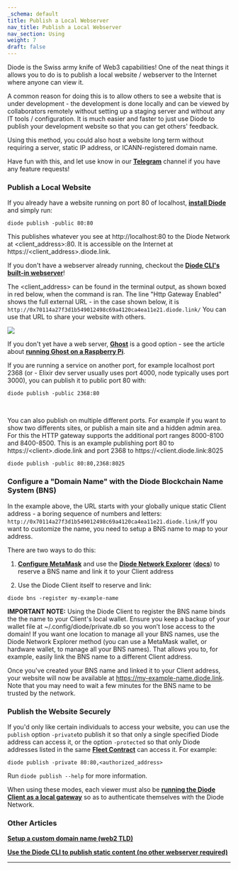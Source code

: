 ```yaml
---
_schema: default
title: Publish a Local Webserver
nav_title: Publish a Local Webserver
nav_section: Using
weight: 7
draft: false
---
```

Diode is the Swiss army knife of Web3 capabilities! One of the neat things it allows you to do is to publish a local website / webserver to the Internet where anyone can view it.

A common reason for doing this is to allow others to see a website that is under development - the development is done locally and can be viewed by collaborators remotely without setting up a staging server and without any IT tools / configuration. It is much easier and faster to just use Diode to publish your development website so that you can get others' feedback.

Using this method, you could also host a website long term without requiring a server, static IP address, or ICANN-registered domain name.

Have fun with this, and let use know in our [**Telegram**](https://t.me/diode_chain) channel if you have any feature requests!

### **Publish a Local Website**

If you already have a website running on port 80 of localhost, [**install Diode**](https://support.diode.io/article/lsr4tkzz8t) and simply run:

```
diode publish -public 80:80
```

This publishes whatever you see at http://localhost:80 to the Diode Network at &lt;client\_address&gt;:80. It is accessible on the Internet at https://&lt;client\_address&gt;.diode.link.

If you don't have a webserver already running, checkout the <a href="https://support.diode.io/article/k0bjp824av" target="_blank" rel="noopener"><strong>Diode CLI's built-in webserver</strong></a>!

The &lt;client\_address&gt; can be found in the terminal output, as shown boxed in red below, when the command is ran. The line "Http Gateway Enabled" shows the full external URL - in the case shown below, it is `http://0x70114a27f3d1b549012498c69a4120ca4ea11e21.diode.link/` You can use that URL to share your website with others.

![](https://files.helpdocs.io/qwk5dmv7m8/articles/ss32engxlq/1599823313774/image.png)

If you don't yet have a web server, [**Ghost**](https://ghost.org/) is a good option - see the article about [**running Ghost on a Raspberry Pi**](https://support.diode.io/article/mdelbna1u7).

If you are running a service on another port, for example localhost port 2368 (or - Elixir dev server usually uses port 4000, node typically uses port 3000), you can publish it to public port 80 with:

```
diode publish -public 2368:80
```

&nbsp;

You can also publish on multiple different ports. For example if you want to show two differents sites, or publish a main site and a hidden admin area. For this the HTTP gateway supports the additional port ranges 8000-8100 and 8400-8500. This is an example publishing port 80 to https://&lt;client&gt;.diode.link and port 2368 to https://&lt;client.diode.link:8025

```
diode publish -public 80:80,2368:8025
```

### **Configure a "Domain Name" with the Diode Blockchain Name System (BNS)**

In the example above, the URL starts with your globally unique static Client address - a boring sequence of numbers and letters: `http://0x70114a27f3d1b549012498c69a4120ca4ea11e21.diode.link/`If you want to customize the name, you need to setup a BNS name to map to your address.

There are two ways to do this:

1) [**Configure MetaMask**](https://support.diode.io/article/uec3mloh9z) and use the [**Diode Network Explorer**](https://diode.io/prenet/#/dns) ([**docs**](https://support.diode.io/article/z5h5yx38uj)) to reserve a BNS name and link it to your Client address

2) Use the Diode Client itself to reserve and link:

```
diode bns -register my-example-name
```

**IMPORTANT NOTE:** Using the Diode Client to register the BNS name binds the the name to your Client's local wallet. Ensure you keep a backup of your wallet file at ~/.config/diode/private.db so you won’t lose access to the domain! If you want one location to manage all your BNS names, use the Diode Network Explorer method (you can use a MetaMask wallet, or hardware wallet, to manage all your BNS names). That allows you to, for example, easily link the BNS name to a different Client address.

Once you've created your BNS name and linked it to your Client address, your website will now be available at https://my-example-name.diode.link. Note that you may need to wait a few minutes for the BNS name to be trusted by the network.

### **Publish the Website Securely**

If you'd only like certain individuals to access your website, you can use the `publish` option `-private`to publish it so that only a single specified Diode address can access it, or the option `-protected` so that only Diode addresses listed in the same [**Fleet Contract**](https://support.diode.io/article/7vyr5mslsy) can access it. For example:

```
diode publish -private 80:80,<authorized_address>
```

Run `diode publish --help` for more information.

When using these modes, each viewer must also be [**running the Diode Client as a local gateway**](https://support.diode.io/article/sbf1ihdfve) so as to authenticate themselves with the Diode Network.

### **Other Articles**

[**Setup a custom domain name (web2 TLD)**](https://support.diode.io/article/6pctb40wj8)

[**Use the Diode CLI to publish static content (no other webserver required)**](https://support.diode.io/article/k0bjp824av)

---